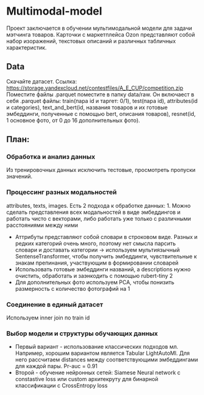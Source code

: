 # Multimodal-model
Проект заключается в обучении мультимодальной модели для задачи мэтчинга товаров. Карточки с маркетплейса Ozon представляют собой набор изоражений, текстовых описаний и различных табличных характеристик. 

## Data
Скачайте датасет. Ссылка: https://storage.yandexcloud.net/contestfiles/A_E_CUP/competition.zip
Поместите файлы .parquet поместите в папку data/raw. Он включаест в себя .parquet файлы: train(пара id и таргет: 0/1), test(пара id), attributes(id и categories), text_and_bert(id, названия товаров и их готовые эмбеддинги, полученные с помощью bert, описания товаров), resnet(id, 1 основное фото, от 0 до 16 дополнительных фото). 

## План:
### Обработка и анализ данных
Из тренировочных данных исключить тестовые, просмотреть пропуски значений.

### Процессинг разных модальностей
attributes, texts, images. Есть 2 подхода к обработке данных: 1. Можно сделать представления всех модальностей в виде эмбеддингов и работать чисто с векторами, либо работать уже только с различными расстояниями между ними
* Аттрибуты представляют собой словари в строковом виде. Разных и редких категорий очень много, поэтому нет смысла парсить словари и доставать категории -> используем мультиязычный SentenseTransformer, чтобы получить эмбеддинги, чувствительные к знакам препинания, участвующим в формировании словарей
* Использовать готовые эмбеддинги названий, а descriptions нужно очистить, обработать и заэнкодить с помощью rubert-tiny 2
* Для дополнительных фото используем PCA, чтобы понизить размерность с количество фотографий на 1

### Соединение в единый датасет
Используем inner join по train id

### Выбор модели и структуры обучающих данных
* Первый вариант - использование классических подходов мл. Например, хорошим вариантом является Tabular LightAutoMl. Для него рассчитаем distances между соответствующими эмбеддингами для каждой пары. Pr-auc = 0.91
* Второй - обучение нейронных сетей: Siamese Neural network с constastive loss или custom архитекруту для бинарной классификации c CrossEntropy loss